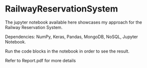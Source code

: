 # RailwayReservationSystem

The jupyter notebook available here showcases my approach for the Railway Reservation System.

Dependencies:
NumPy,
Keras,
Pandas,
MongoDB,
NoSQL,
Jupyter Notebook.

Run the code blocks in the notebook in order to see the result.

Refer to Report.pdf for more details
